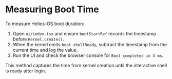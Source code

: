 # Measuring Boot Time

To measure Helios-OS boot duration:

1. Open `ui/index.tsx` and ensure `bootStartRef` records the timestamp before `Kernel.create()`.
2. When the kernel emits `boot.shellReady`, subtract the timestamp from the current time and log the value.
3. Run the UI and check the browser console for `Boot completed in X ms`.

This method captures the time from kernel creation until the interactive shell is ready after login.

